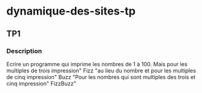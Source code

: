 # dynamique-des-sites-tp

## TP1

### Description
Ecrire un programme qui imprime les nombres de 1 à 100. Mais pour les multiples de trois impression" Fizz "au lieu du nombre et pour les multiples de cinq impression" Buzz "Pour les nombres qui sont multiples des trois et cinq impression" FizzBuzz"
